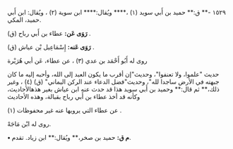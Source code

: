 ١٥٢٩ -** ق:** حميد بن أَبي سويد (١) ،**** ويُقال:**** ابن سوية (٢) ، ويُقال: ابن أَبي حميد، المكي.

**رَوَى عَن:** عطاء بن أَبي رباح (ق) .

**رَوَى عَنه:** إِسْمَاعِيل بْن عياش (ق) .

روى له أَبُو أَحْمَد بن عدي (٣) ، عن عطاء، عَن أبي هُرَيْرة

حديث "علموا، ولا تعنفوا"، وحديث"إن أقرب ما يكون العبد إلى الله، وأحبه إليه ما كان جبهته في الأرض ساجدا لله"، وحديث"فضل الدعاء عند الركن اليماني" (ق) (٤) ، وغير ذلك،** ثم قال:** وحميد بن أَبي سويد هذا قد حدث عنه ابن عياش بغير هذهالأحاديث، وكأنه قد أخذ عطاء بن أَبي رباح بقبالة، وهذه الأحاديث

عن عطاء التي يرويها عنه غير محفوظات (١) .

روى له ابْن مَاجَهْ.

**• م ق:** حميد بن صخر،** ويُقال:** ابن زياد. تقدم.